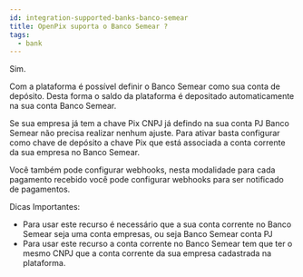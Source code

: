 ```yaml
---
id: integration-supported-banks-banco-semear
title: OpenPix suporta o Banco Semear ?
tags:
  - bank
---
```


Sim.

Com a plataforma é possível definir o Banco Semear como sua conta de depósito. Desta forma o saldo da plataforma é depositado automaticamente na sua conta Banco Semear.

Se sua empresa já tem a chave Pix CNPJ já defindo na sua conta PJ Banco Semear não precisa realizar nenhum ajuste. Para ativar basta configurar como chave de depósito a chave Pix que está associada a conta corrente da sua empresa no Banco Semear.

Você também pode configurar webhooks, nesta modalidade para cada pagamento recebido você pode configurar webhooks para ser notificado de pagamentos.

Dicas Importantes:

- Para usar este recurso é necessário que a sua conta corrente no Banco Semear seja uma conta empresas, ou seja Banco Semear conta PJ
- Para usar este recurso a conta corrente no Banco Semear tem que ter o mesmo CNPJ que a conta corrente da sua empresa cadastrada na plataforma.
